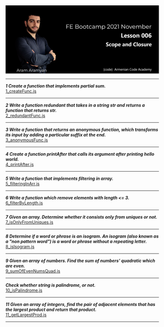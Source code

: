![](img/1.png)

---

***1 Create a function that implements partial sum.***\
[1_createFunc.js](1_createFunc.js)
___

***2 Write a function redundant that takes in a string str and returns a function that returns str.***\
[2_redundantFunc.js](2_redundantFunc.js)
___

***3 Write a function that returns an anonymous function, which transforms its input by adding a
particular suffix at the end.***\
[3_anonymousFunc.js](3_anonymousFunc.js)
___
***4 Create a function printAfter that calls its argument after printing hello world.***\
[4_printAfter.js](4_printAfter.js)
___
***5 Write a function that implements filtering in array.***\
[5_filteringInArr.js](5_filteringInArr.js)
___

***6 Write a function which remove elements with length <= 3.***\
[6_filterByLength.js](6_filterByLength.js)
___

***7 Given an array. Determine whether it consists only from uniques or not.***\
[7_isOnlyFromUniques.js](7_isOnlyFromUniques.js)
___

***8 Determine if a word or phrase is an isogram. An isogram (also known as a "non pattern word") is a
word or phrase without a repeating letter.***\
[8_isIsogram.js](8_isIsogram.js)
___

***9 Given an array of numbers. Find the sum of numbersʼ quadratic which are even.***\
[9_sumOfEvenNumsQuad.js](9_sumOfEvenNumsQuad.js)
___

***Check whether string is palindrome, or not.***\
[10_isPalindrome.js](10_isPalindrome.js)
___

***11 Given an array of integers, find the pair of adjacent elements that has the largest product and return
that product.***\
[11_getLargestProd.js](11_getLargestProd.js)
___